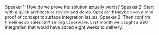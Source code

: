 Speaker 1: How do we prove the solution actually works?
Speaker 2: Start with a quick architecture review and demo.
Speaker 1: Maybe even a mini proof of concept to surface integration issues.
Speaker 2: Then confirm timelines so sales isn't selling vaporware. Last month we caught a SSO integration that would have added eight weeks to delivery.
